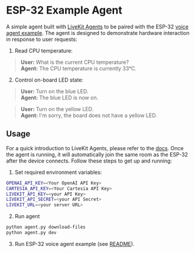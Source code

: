 # ESP-32 Example Agent

A simple agent built with [LiveKit Agents](https://docs.livekit.io/agents/) to be paired with the ESP-32 [voice agent example](../README.md). The agent is designed to demonstrate hardware interaction in response to user requests:

1. Read CPU temperature:

> **User:** What is the current CPU temperature? \
> **Agent:** The CPU temperature is currently 33°C.

2. Control on-board LED state:

> **User:** Turn on the blue LED. \
> **Agent:** The blue LED is now on.

> **User:** Turn on the yellow LED. \
> **Agent:** I'm sorry, the board does not have a yellow LED.

## Usage

For a quick introduction to LiveKit Agents, please refer to the [docs](https://docs.livekit.io/agents/). Once the agent is running, it will automatically join the same room as the ESP-32 after the device connects. Follow these steps to get up and running:

1. Set required environment variables:

```sh
OPENAI_API_KEY=<Your OpenAI API Key>
CARTESIA_API_KEY=<Your Cartesia API Key>
LIVEKIT_API_KEY=<your API Key>
LIVEKIT_API_SECRET=<your API Secret>
LIVEKIT_URL=<your server URL>
```

2. Run agent

```sh
python agent.py download-files
python agent.py dev
```

3. Run ESP-32 voice agent example (see [README](../README.md)).
